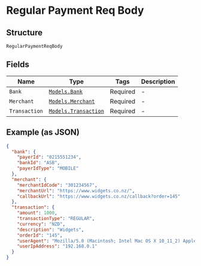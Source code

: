 
# Regular Payment Req Body

## Structure

`RegularPaymentReqBody`

## Fields

| Name | Type | Tags | Description |
|  --- | --- | --- | --- |
| `Bank` | [`Models.Bank`](../../doc/models/bank.md) | Required | - |
| `Merchant` | [`Models.Merchant`](../../doc/models/merchant.md) | Required | - |
| `Transaction` | [`Models.Transaction`](../../doc/models/transaction.md) | Required | - |

## Example (as JSON)

```json
{
  "bank": {
    "payerId": "0215551234",
    "bankId": "ASB",
    "payerIdType": "MOBILE"
  },
  "merchant": {
    "merchantIdCode": "301234567",
    "merchantUrl": "https://www.widgets.co.nz/",
    "callbackUrl": "https://www.widgets.co.nz/callback?order=145"
  },
  "transaction": {
    "amount": 1000,
    "transactionType": "REGULAR",
    "currency": "NZD",
    "description": "Widgets",
    "orderId": "145",
    "userAgent": "Mozilla/5.0 (Macintosh; Intel Mac OS X 10_11_2) AppleWebKit/537.36 (KHTML, like Gecko) Chrome/47.0.2526.106 Safari/537.36",
    "userIpAddress": "192.168.0.1"
  }
}
```

